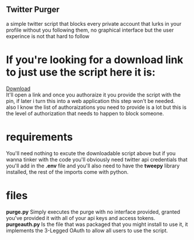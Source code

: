 ## Twitter Purger
a simple twitter script that blocks every private account that lurks in your profile without you following them, no graphical interface but the user experince is not that hard to follow  
# If you're looking for a download link to just use the script here it is:
[Download](https://mohanedattef.github.io/Twitter-Purge/purge.exe)  
It'll open a link and once you authoraize it you provide the script with the pin, if later i turn this into a web application this step won't be needed.  
also I know the list of authoraizations you need to provide is a lot but this is the level of authorization that needs to happen to block someone.  
# requirements 
You'll need nothing to excute the downloadable script above but if you wanna tinker with the code you'll obviously need twitter api credentials that you'll add in the **.env** file and you'll also need to have the **tweepy** library installed, the rest of the imports come with python.

# files
**purge.py** Simply executes the purge with no interface provided, granted you've provided it with all of your api keys and access tokens.  
**purgeauth.py** Is the file that was packaged that you might install to use it, it implements the  3-Legged OAuth to allow all users to use the script.   
